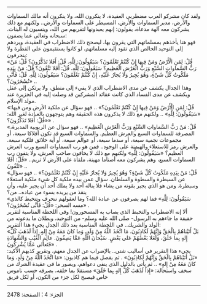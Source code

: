 ------------------------------------------------------------------------

ولقد كان مشركو العرب مضطربي العقيدة، لا ينكرون الله، ولا ينكرون أنه مالك
السماوات والأرض، مدبر السماوات والأرض، المسيطر على السماوات والأرض..
ولكنهم مع ذلك يشركون معه آلهة مدعاة، يقولون: إنهم يعبدونها لتقربهم من
الله، وينسبون له البنات. سبحانه وتعالى عما يصفون:  
فهو هنا يأخذهم بمسلماتهم التي يقرون بها، ليصحح ذلك الاضطراب في العقيدة،
ويردهم إلى التوحيد الخالص الذي تقود إليه مسلماتهم، لو كانوا يستقيمون على
الفطرة ولا ينحرفون:  
«قُلْ: لِمَنِ الْأَرْضُ وَمَنْ فِيها إِنْ كُنْتُمْ تَعْلَمُونَ؟ سَيَقُولُونَ: لِلَّهِ. قُلْ: أَفَلا تَذَكَّرُونَ؟
قُلْ: مَنْ رَبُّ السَّماواتِ السَّبْعِ وَرَبُّ الْعَرْشِ الْعَظِيمِ؟ سَيَقُولُونَ: لِلَّهِ. قُلْ: أَفَلا تَتَّقُونَ؟
قُلْ: مَنْ بِيَدِهِ مَلَكُوتُ كُلِّ شَيْءٍ، وَهُوَ يُجِيرُ وَلا يُجارُ عَلَيْهِ، إِنْ كُنْتُمْ تَعْلَمُونَ؟
سَيَقُولُونَ: لِلَّهِ. قُلْ: فَأَنَّى تُسْحَرُونَ؟» ..  
وهذا الجدال يكشف عن مدى الاضطراب الذي لا يفيء إلى منطق، ولا يرتكن إلى
عقل ويكشف عن مدى الفساد الذي كانت عقائد المشركين قد وصلت إليه في الجزيرة
عند مولد الإسلام.  
«قُلْ: لِمَنِ الْأَرْضُ وَمَنْ فِيها إِنْ كُنْتُمْ تَعْلَمُونَ؟» .. فهو سؤال عن ملكية الأرض ومن
فيها: «سَيَقُولُونَ: لِلَّهِ» .. ولكنهم مع ذلك لا يذكرون هذه الحقيقة وهم يتوجهون
بالعبادة لغير الله: «قُلْ: أَفَلا تَذَكَّرُونَ؟» .  
«قُلْ: مَنْ رَبُّ السَّماواتِ السَّبْعِ وَرَبُّ الْعَرْشِ الْعَظِيمِ» .. فهو سؤال عن الربوبية
المدبرة، المصرفة للسماوات السبع والعرش العظيم. والسماوات السبع قد تكون
أفلاكا سبعة، أو مجموعات نجمية سبعة، أو سدما سبعة، أو عوالم سبعة، أو أية
خلائق فلكية سبعة. والعرش رمز للاستعلاء والهيمنة على الوجود.. فمن هو رب
السماوات السبع ورب العرش العظيم؟ «سَيَقُولُونَ: لِلَّهِ» ولكنهم مع ذلك لا يخافون
صاحب العرش، ولا يتقون رب السماوات السبع، وهم يشركون معه أصناما مهينة،
ملقاة على الأرض لا تريم.. «قُلْ: أَفَلا تَتَّقُونَ» ..  
«قُلْ: مَنْ بِيَدِهِ مَلَكُوتُ كُلِّ شَيْءٍ؟ وَهُوَ يُجِيرُ وَلا يُجارُ عَلَيْهِ إِنْ كُنْتُمْ تَعْلَمُونَ؟» ..
فهو سؤال عن السيطرة والسطوة والسلطان. سؤال عمن بيده ملكية كل شيء ملكية
استعلاء وسيطرة. ومن هو الذي يجير بقوته من يشاء فلا يناله أحد ولا يملك
أحد أن يجير عليه، وأن ينقذ من يريده بسوء من عباده.. من؟  
«سَيَقُولُونَ: لِلَّهِ» فما لهم يصرفون عن عبادة الله؟ وما لعقولهم تنحرف وتتخبط
كالذي مسه السحر: «قُلْ: فَأَنَّى تُسْحَرُونَ؟» .  
ألا إنه الاضطراب والتخبط الذي يصاب به المسحورون! وفي اللحظة المناسبة
لتقرير حقيقة ما جاءهم به الرسول- صلى الله عليه وسلم- من التوحيد، وبطلان
ما يدعونه من الولد والشريك.. في اللحظة المناسبة بعد ذلك الجدل يجيء هذا
التقرير:  
«بَلْ أَتَيْناهُمْ بِالْحَقِّ وَإِنَّهُمْ لَكاذِبُونَ. مَا اتَّخَذَ اللَّهُ مِنْ وَلَدٍ، وَما كانَ مَعَهُ مِنْ
إِلهٍ. إِذاً لَذَهَبَ كُلُّ إِلهٍ بِما خَلَقَ، وَلَعَلا بَعْضُهُمْ عَلى بَعْضٍ. سُبْحانَ اللَّهِ عَمَّا يَصِفُونَ.
عالِمِ الْغَيْبِ وَالشَّهادَةِ فَتَعالى عَمَّا يُشْرِكُونَ» .  
يجيء هذا التقرير في أساليب شتى.. بالإضراب عن الجدل معهم، وتقرير كذبهم
الأكيد: «بَلْ أَتَيْناهُمْ بِالْحَقِّ وَإِنَّهُمْ لَكاذِبُونَ» . ثم يفصل فيما هم كاذبون: «مَا
اتَّخَذَ اللَّهُ مِنْ وَلَدٍ، وَما كانَ مَعَهُ مِنْ إِلهٍ» .. ثم يأتي بالدليل الذي ينفي
دعواهم، ويصور ما في عقيدة الشرك من سخف واستحالة: «إِذاً لَذَهَبَ كُلُّ إِلهٍ بِما
خَلَقَ» مستقلا بما خلقه، يصرفه حسب ناموس خاص فيصبح لكل جزء من الكون، أو لكل
فريق

------------------------------------------------------------------------

الجزء: 4 ¦ الصفحة: 2478

